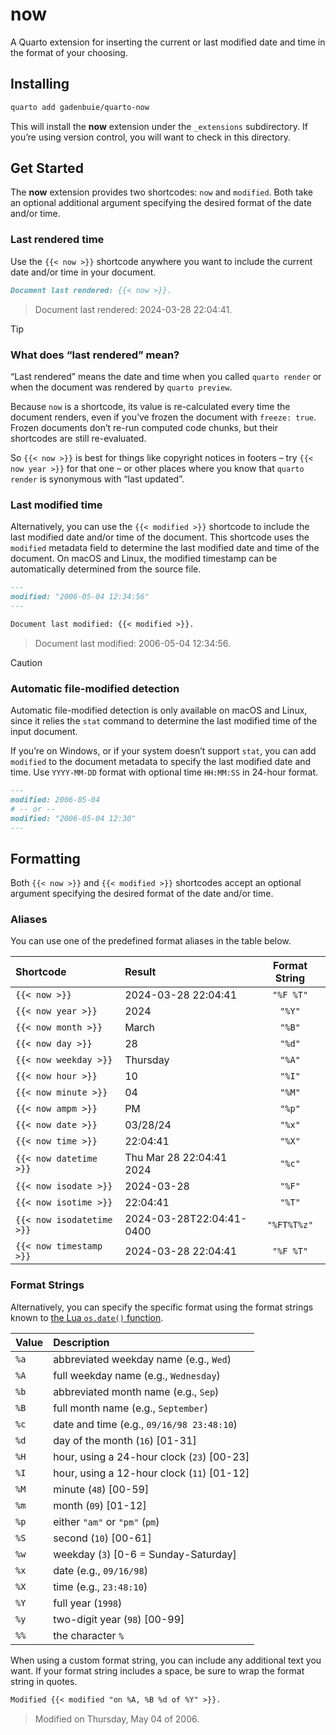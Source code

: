 # now


A Quarto extension for inserting the current or last modified date and
time in the format of your choosing.

## Installing

``` bash
quarto add gadenbuie/quarto-now
```

This will install the **now** extension under the `_extensions`
subdirectory. If you’re using version control, you will want to check in
this directory.

## Get Started

The **now** extension provides two shortcodes: `now` and `modified`.
Both take an optional additional argument specifying the desired format
of the date and/or time.

### Last rendered time

Use the `{{< now >}}` shortcode anywhere you want to include the current
date and/or time in your document.

``` markdown
Document last rendered: {{< now >}}.
```

> Document last rendered: 2024-03-28 22:04:41.

> [!TIP]
>
> ### What does “last rendered” mean?
>
> “Last rendered” means the date and time when you called
> `quarto render` or when the document was rendered by `quarto preview`.
>
> Because `now` is a shortcode, its value is re-calculated every time
> the document renders, even if you’ve frozen the document with
> `freeze: true`. Frozen documents don’t re-run computed code chunks,
> but their shortcodes are still re-evaluated.
>
> So `{{< now >}}` is best for things like copyright notices in footers
> – try `{{< now year >}}` for that one – or other places where you know
> that `quarto render` is synonymous with “last updated”.

### Last modified time

Alternatively, you can use the `{{< modified >}}` shortcode to include
the last modified date and/or time of the document. This shortcode uses
the `modified` metadata field to determine the last modified date and
time of the document. On macOS and Linux, the modified timestamp can be
automatically determined from the source file.

``` markdown
---
modified: "2006-05-04 12:34:56"
---

Document last modified: {{< modified >}}.
```

> Document last modified: 2006-05-04 12:34:56.

> [!CAUTION]
>
> ### Automatic file-modified detection
>
> Automatic file-modified detection is only available on macOS and
> Linux, since it relies the `stat` command to determine the last
> modified time of the input document.
>
> If you’re on Windows, or if your system doesn’t support `stat`, you
> can add `modified` to the document metadata to specify the last
> modified date and time. Use `YYYY-MM-DD` format with optional time
> `HH:MM:SS` in 24-hour format.
>
> ``` markdown
> ---
> modified: 2006-05-04
> # -- or --
> modified: "2006-05-04 12:30"
> ---
> ```

## Formatting

Both `{{< now >}}` and `{{< modified >}}` shortcodes accept an optional
argument specifying the desired format of the date and/or time.

### Aliases

You can use one of the predefined format aliases in the table below.

| Shortcode                 | Result                   | Format String |
|:--------------------------|:-------------------------|:-------------:|
| `{{< now >}}`             | 2024-03-28 22:04:41      |   `"%F %T"`   |
| `{{< now year >}}`        | 2024                     |    `"%Y"`     |
| `{{< now month >}}`       | March                    |    `"%B"`     |
| `{{< now day >}}`         | 28                       |    `"%d"`     |
| `{{< now weekday >}}`     | Thursday                 |    `"%A"`     |
| `{{< now hour >}}`        | 10                       |    `"%I"`     |
| `{{< now minute >}}`      | 04                       |    `"%M"`     |
| `{{< now ampm >}}`        | PM                       |    `"%p"`     |
| `{{< now date >}}`        | 03/28/24                 |    `"%x"`     |
| `{{< now time >}}`        | 22:04:41                 |    `"%X"`     |
| `{{< now datetime >}}`    | Thu Mar 28 22:04:41 2024 |    `"%c"`     |
| `{{< now isodate >}}`     | 2024-03-28               |    `"%F"`     |
| `{{< now isotime >}}`     | 22:04:41                 |    `"%T"`     |
| `{{< now isodatetime >}}` | 2024-03-28T22:04:41-0400 |  `"%FT%T%z"`  |
| `{{< now timestamp >}}`   | 2024-03-28 22:04:41      |   `"%F %T"`   |

### Format Strings

Alternatively, you can specify the specific format using the format
strings known to [the Lua `os.date()`
function](https://www.lua.org/pil/22.1.html).

| Value | Description                                  |
|:------|:---------------------------------------------|
| `%a`  | abbreviated weekday name (e.g., `Wed`)       |
| `%A`  | full weekday name (e.g., `Wednesday`)        |
| `%b`  | abbreviated month name (e.g., `Sep`)         |
| `%B`  | full month name (e.g., `September`)          |
| `%c`  | date and time (e.g., `09/16/98 23:48:10`)    |
| `%d`  | day of the month (`16`) \[01-31\]            |
| `%H`  | hour, using a 24-hour clock (`23`) \[00-23\] |
| `%I`  | hour, using a 12-hour clock (`11`) \[01-12\] |
| `%M`  | minute (`48`) \[00-59\]                      |
| `%m`  | month (`09`) \[01-12\]                       |
| `%p`  | either `"am"` or `"pm"` (`pm`)               |
| `%S`  | second (`10`) \[00-61\]                      |
| `%w`  | weekday (`3`) \[0-6 = Sunday-Saturday\]      |
| `%x`  | date (e.g., `09/16/98`)                      |
| `%X`  | time (e.g., `23:48:10`)                      |
| `%Y`  | full year (`1998`)                           |
| `%y`  | two-digit year (`98`) \[00-99\]              |
| `%%`  | the character `%`                            |

When using a custom format string, you can include any additional text
you want. If your format string includes a space, be sure to wrap the
format string in quotes.

``` markdown
Modified {{< modified "on %A, %B %d of %Y" >}}.
```

> Modified on Thursday, May 04 of 2006.

